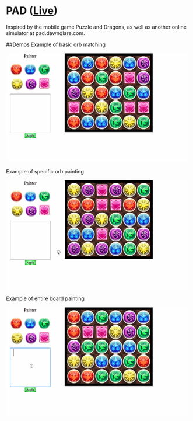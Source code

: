 # PAD ([Live](scott-mck.github.io/PAD))

Inspired by the mobile game Puzzle and Dragons, as well as another online
simulator at pad.dawnglare.com.

##Demos
Example of basic orb matching

<img src="./demos/matching.gif" width=500 height=300/>

Example of specific orb painting

<img src="./demos/painting1.gif" width=500 height=300/>

Example of entire board painting

<img src="./demos/painting2.gif" width=500 height=300/>
